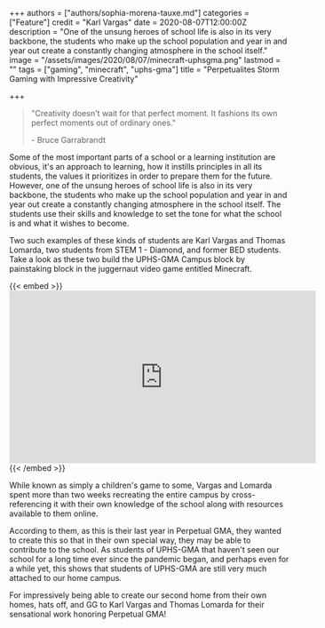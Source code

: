 +++
authors = ["authors/sophia-morena-tauxe.md"]
categories = ["Feature"]
credit = "Karl Vargas"
date = 2020-08-07T12:00:00Z
description = "One of the unsung heroes of school life is also in its very backbone, the students who make up the school population and year in and year out create a constantly changing atmosphere in the school itself."
image = "/assets/images/2020/08/07/minecraft-uphsgma.png"
lastmod = ""
tags = ["gaming", "minecraft", "uphs-gma"]
title = "Perpetualites Storm Gaming with Impressive Creativity"

+++
> "Creativity doesn't wait for that perfect moment. It fashions its own perfect moments out of ordinary ones."
>
> \- Bruce Garrabrandt

Some of the most important parts of a school or a learning institution are obvious, it's an approach to learning, how it instills principles in all its students, the values it prioritizes in order to prepare them for the future. However, one of the unsung heroes of school life is also in its very backbone, the students who make up the school population and year in and year out create a constantly changing atmosphere in the school itself. The students use their skills and knowledge to set the tone for what the school is and what it wishes to become.

Two such examples of these kinds of students are Karl Vargas and Thomas Lomarda, two students from STEM 1 - Diamond, and former BED students. Take a look as these two build the UPHS-GMA Campus block by painstaking block in the juggernaut video game entitled Minecraft.

{{< embed >}}<iframe width="552" height="311" src="https://www.youtube.com/embed/68h6hjGDm9k" frameborder="0" allow="accelerometer; autoplay; encrypted-media; gyroscope; picture-in-picture" allowfullscreen></iframe>{{< /embed >}}

While known as simply a children's game to some, Vargas and Lomarda spent more than two weeks recreating the entire campus by cross-referencing it with their own knowledge of the school along with resources available to them online.

According to them, as this is their last year in Perpetual GMA, they wanted to create this so that in their own special way, they may be able to contribute to the school. As students of UPHS-GMA that haven't seen our school for a long time ever since the pandemic began, and perhaps even for a while yet, this shows that students of UPHS-GMA are still very much attached to our home campus.

For impressively being able to create our second home from their own homes, hats off, and GG to Karl Vargas and Thomas Lomarda for their sensational work honoring Perpetual GMA!